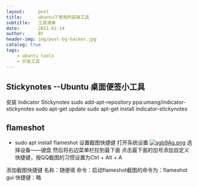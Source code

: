```yaml
---
layout:     post
title:      ubuntu下常用的安装工具
subtitle:   工具清单
date:       2021-01-14
author:     BY
header-img: img/post-bg-hacker.jpg
catalog: true
tags:
    - ubuntu tools
    - 开发工具
---
```



## Stickynotes --Ubuntu 桌面便签小工具

安装 Indicator Stickynotes
sudo add-apt-repository ppa:umang/indicator-stickynotes
sudo apt-get update 
sudo apt-get install indicator-stickynotes 

## flameshot

- sudo apt install flameshot
设置截图快捷键
打开系统设置
[![sgb9Ag.png](https://s3.ax1x.com/2021/01/19/sgb9Ag.png)](https://imgchr.com/i/sgb9Ag)
选择设备——键盘
然后将右边菜单栏拉到最下面
点击最下面的加号添加自定义快捷键，按QQ截图的习惯设置为Ctrl + Alt + A

添加截图快捷键
名称：随便填
命令：启动flameshot截图的命令为：flameshot gui
快捷键：略
